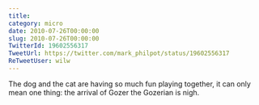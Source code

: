 ```yaml
---
title: 
category: micro
date: 2010-07-26T00:00:00
slug: 2010-07-26T00:00:00
TwitterId: 19602556317
TweetUrl: https://twitter.com/mark_philpot/status/19602556317
ReTweetUser: wilw
---
```


<i class="fa fa-retweet" aria-hidden="true"></i> The dog and the cat are having so much fun playing together, it can only mean one thing: the arrival of Gozer the Gozerian is nigh.